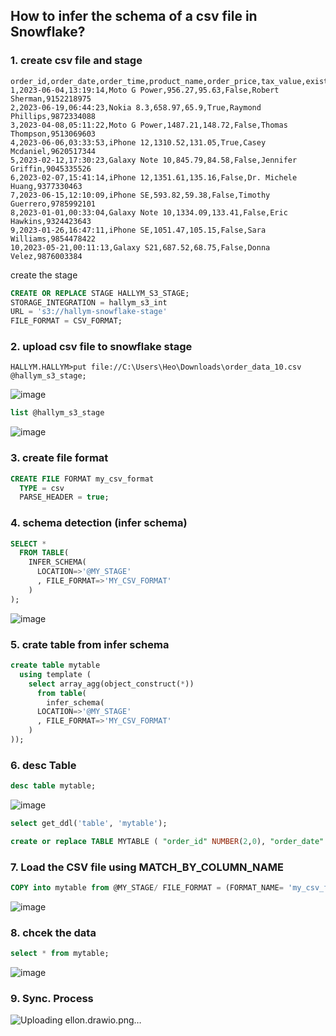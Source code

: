## How to infer the schema of a csv file in Snowflake?

### 1. create csv file and stage
```csv
order_id,order_date,order_time,product_name,order_price,tax_value,existing_customer,customer_name,mobile_number
1,2023-06-04,13:19:14,Moto G Power,956.27,95.63,False,Robert Sherman,9152218975
2,2023-06-19,06:44:23,Nokia 8.3,658.97,65.9,True,Raymond Phillips,9872334088
3,2023-04-08,05:11:22,Moto G Power,1487.21,148.72,False,Thomas Thompson,9513069603
4,2023-06-06,03:33:53,iPhone 12,1310.52,131.05,True,Casey Mcdaniel,9620517344
5,2023-02-12,17:30:23,Galaxy Note 10,845.79,84.58,False,Jennifer Griffin,9045335526
6,2023-02-07,15:41:14,iPhone 12,1351.61,135.16,False,Dr. Michele Huang,9377330463
7,2023-06-15,12:10:09,iPhone SE,593.82,59.38,False,Timothy Guerrero,9785992101
8,2023-01-01,00:33:04,Galaxy Note 10,1334.09,133.41,False,Eric Hawkins,9324423643
9,2023-01-26,16:47:11,iPhone SE,1051.47,105.15,False,Sara Williams,9854478422
10,2023-05-21,00:11:13,Galaxy S21,687.52,68.75,False,Donna Velez,9876003384
```

create the stage
```sql
CREATE OR REPLACE STAGE HALLYM_S3_STAGE;
STORAGE_INTEGRATION = hallym_s3_int
URL = 's3://hallym-snowflake-stage'
FILE_FORMAT = CSV_FORMAT;
```
### 2. upload csv file to snowflake stage
```
HALLYM.HALLYM>put file://C:\Users\Heo\Downloads\order_data_10.csv @hallym_s3_stage;
```
![image](https://github.com/SeongjaeHuh/snowflake/assets/52474199/aa395212-c30e-4876-bc9c-e4fb487b6778)


```sql
list @hallym_s3_stage
```
![image](https://github.com/SeongjaeHuh/snowflake/assets/52474199/3a38cbcd-8501-4f9d-b478-cfca612e5171)



### 3. create file format
```sql
CREATE FILE FORMAT my_csv_format
  TYPE = csv
  PARSE_HEADER = true;

```
### 4. schema detection (infer schema)

```sql
SELECT *
  FROM TABLE(
    INFER_SCHEMA(
      LOCATION=>'@MY_STAGE'
      , FILE_FORMAT=>'MY_CSV_FORMAT'
    )
);

```
![image](https://github.com/SeongjaeHuh/snowflake/assets/52474199/a0446630-0ffc-4c86-889b-75093725e457)

### 5. crate table from infer schema
```sql
create table mytable
  using template (
    select array_agg(object_construct(*))
      from table(
        infer_schema(
      LOCATION=>'@MY_STAGE'
      , FILE_FORMAT=>'MY_CSV_FORMAT'
    )
));
```
### 6. desc Table

```sql
desc table mytable;
```
![image](https://github.com/SeongjaeHuh/snowflake/assets/52474199/874707a6-d97b-48a9-8150-69e85476c27d)


```sql
select get_ddl('table', 'mytable');
```
```sql
create or replace TABLE MYTABLE ( "order_id" NUMBER(2,0), "order_date" DATE, "order_time" TIME(9), "product_name" VARCHAR(16777216), "order_price" NUMBER(6,2), "tax_value" NUMBER(5,2), "existing_customer" BOOLEAN, "customer_name" VARCHAR(16777216), "mobile_number" NUMBER(10,0) );
```

### 7. Load the CSV file using MATCH_BY_COLUMN_NAME

```sql
COPY into mytable from @MY_STAGE/ FILE_FORMAT = (FORMAT_NAME= 'my_csv_format') MATCH_BY_COLUMN_NAME=CASE_INSENSITIVE;
```
![image](https://github.com/SeongjaeHuh/snowflake/assets/52474199/cd72f395-404b-4bf3-8fc3-9e1806dfc879)



### 8. chcek the data

```sql
select * from mytable;
```
![image](https://github.com/SeongjaeHuh/snowflake/assets/52474199/7c8be86b-c28e-417f-82d6-62cbf44654cd)


### 9. Sync. Process
![Uploading ellon.drawio.png…]()
